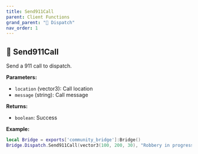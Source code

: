 ```yaml
---
title: Send911Call
parent: Client Functions
grand_parent: "🚨 Dispatch"
nav_order: 1
---
```


## 🔹 Send911Call

Send a 911 call to dispatch.

**Parameters:**
- `location` (vector3): Call location
- `message` (string): Call message

**Returns:**
- `boolean`: Success

**Example:**
```lua
local Bridge = exports['community_bridge']:Bridge()
Bridge.Dispatch.Send911Call(vector3(100, 200, 30), "Robbery in progress!")
```
